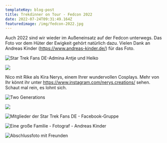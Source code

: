 ```yaml
---
templateKey: blog-post
title: Trekdinner on Tour - Fedcon 2022
date: 2022-07-24T09:31:49.164Z
featuredimage: /img/fedcon-2022.jpg
---
```

Auch 2022 sind wir wieder im Außeneinsatz auf der Fedcon unterwegs. Das Foto vor dem Hüter der Ewigkeit gehört natürlich dazu. Vielen Dank [](https://www.andreas-kinder.de/)an Andreas Kinder (<https://www.andreas-kinder.de/>) für das Foto.

![](/img/20220604_164631.jpg "Star Trek Fans DE-Admina Antje und Heiko")

![](/img/img_1443.jpg)

Nico mit Rike als Kira Nerys, einem Ihrer wundervollen Cosplays. Mehr von Ihr könnt ihr unter <https://www.instagram.com/nerys.creations/> sehen. Schaut mal rein, es lohnt sich.

![](/img/marlies-und-clara-in-mm.jpeg "Two Generations")

![](/img/img_1439.jpg)

![](/img/star-trek-fans-de.jpg "Mitglieder der Star Trek Fans DE - Facebook-Gruppe")

![](/img/2022-gruppenfoto-hügel.jpg "Eine große Familie - Fotograf - Andreas Kinder")

![](/img/abschlussfoto-mit-freunden.jpg "Abschlussfoto mit Freunden")
